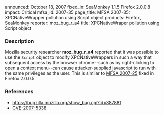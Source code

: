 announced: October 18, 2007
fixed_in: SeaMonkey 1.1.5
          Firefox 2.0.0.8
impact: Critical
mfsa_id: 2007-35
page_title: MFSA 2007-35: XPCNativeWrapper pollution using Script object
products: Firefox, SeaMonkey
reporter: moz_bug_r_a4
title: XPCNativeWraper pollution using Script object

<h3>Description</h3>

<p>Mozilla security researcher <strong>moz_bug_r_a4</strong> reported that
it was possible to use the <code>Script</code> object to modify
XPCNativeWrappers in such a way that subsequent access by the browser
chrome--such as by right-clicking to open a context menu--can cause
attacker-supplied javascript to run with the same privileges as the user.
This is similar to <a href="mfsa2007-25.html">MFSA 2007-25</a> fixed in
Firefox 2.0.0.5
</p>


<h3>References</h3>

<ul>
  <li><a href="https://bugzilla.mozilla.org/show_bug.cgi?id=387881">
       https://bugzilla.mozilla.org/show_bug.cgi?id=387881</a></li>

  <li><a class="ex-ref" href="http://cve.mitre.org/cgi-bin/cvename.cgi?name=CVE-2007-5338">
       CVE-2007-5338</a></li>

</ul>



